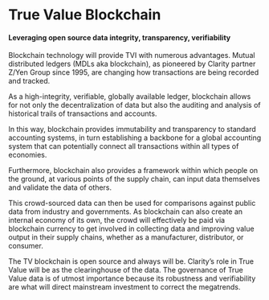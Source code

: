 # True Value Blockchain

#### Leveraging open source data integrity, transparency, verifiability

Blockchain technology will provide TVI with numerous advantages. Mutual distributed ledgers \(MDLs aka blockchain\), as pioneered by Clarity partner Z/Yen Group since 1995, are changing how transactions are being recorded and tracked.

As a high-integrity, verifiable, globally available ledger, blockchain allows for not only the decentralization of data but also the auditing and analysis of historical trails of transactions and accounts.

In this way, blockchain provides immutability and transparency to standard accounting systems, in turn establishing a backbone for a global accounting system that can potentially connect all transactions within all types of economies.

Furthermore, blockchain also provides a framework within which people on the ground, at various points of the supply chain, can input data themselves and validate the data of others.

This crowd-sourced data can then be used for comparisons against public data from industry and governments. As blockchain can also create an internal economy of its own, the crowd will effectively be paid via blockchain currency to get involved in collecting data and improving value output in their supply chains, whether as a manufacturer, distributor, or consumer.

The TV blockchain is open source and always will be. Clarity’s role in True Value will be as the clearinghouse of the data. The governance of True Value data is of utmost importance because its robustness and verifiability are what will direct mainstream investment to correct the megatrends.

